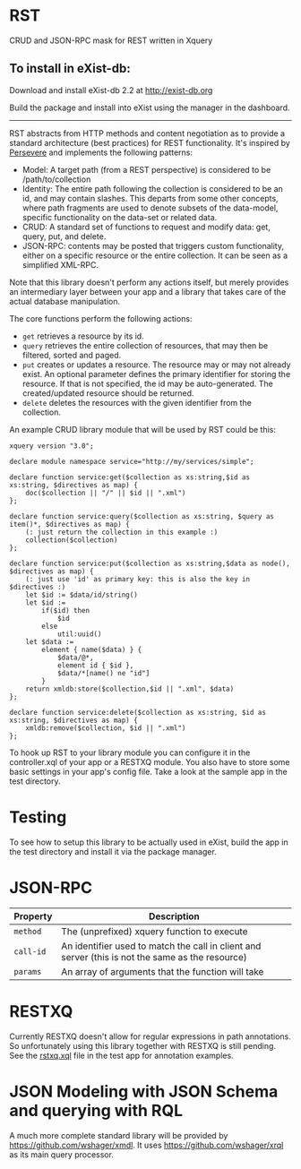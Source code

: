 RST
===

CRUD and JSON-RPC mask for REST written in Xquery

To install in eXist-db:
--------------------

Download and install eXist-db 2.2 at http://exist-db.org

Build the package and install into eXist using the manager in the dashboard.

--------

RST abstracts from HTTP methods and content negotiation as to provide a standard architecture (best practices) for REST functionality. It's inspired by [Persevere](http://persvr.org) and implements the following patterns:

* Model: A target path (from a REST perspective) is considered to be /path/to/collection
* Identity: The entire path following the collection is considered to be an id, and may contain slashes. 
This departs from some other concepts, where path fragments are used to denote subsets of the data-model, 
specific functionality on the data-set or related data.
* CRUD: A standard set of functions to request and modify data: get, query, put, and delete.
* JSON-RPC: contents may be posted that triggers custom functionality, either on a specific resource or the entire collection. It can be seen as a simplified XML-RPC.

Note that this library doesn't perform any actions itself, but merely provides an intermediary layer between your app and a library that takes care of the actual database manipulation.

The core functions perform the following actions:

* `get` retrieves a resource by its id.
* `query` retrieves the entire collection of resources, that may then be filtered, sorted and paged.
* `put` creates or updates a resource. The resource may or may not already exist. 
An optional parameter defines the primary identifier for storing the resource. 
If that is not specified, the id may be auto-generated. The created/updated resource should be returned.
* `delete` deletes the resources with the given identifier from the collection.

An example CRUD library module that will be used by RST could be this:

```xquery
xquery version "3.0";

declare module namespace service="http://my/services/simple";

declare function service:get($collection as xs:string,$id as xs:string, $directives as map) {
	doc($collection || "/" || $id || ".xml")
};

declare function service:query($collection as xs:string, $query as item()*, $directives as map) {
	(: just return the collection in this example :)
	collection($collection)
};

declare function service:put($collection as xs:string,$data as node(), $directives as map) {
	(: just use 'id' as primary key: this is also the key in $directives :)
	let $id := $data/id/string()
	let $id :=
		if($id) then
			$id
		else
			util:uuid()
	let $data := 
		element { name($data) } {
			$data/@*,
			element id { $id },
			$data/*[name() ne "id"]
		}
	return xmldb:store($collection,$id || ".xml", $data) 
};

declare function service:delete($collection as xs:string, $id as xs:string, $directives as map) {
	xmldb:remove($collection, $id || ".xml")
};
```

To hook up RST to your library module you can configure it in the controller.xql of your app or a RESTXQ module. You also have to store some basic settings in your app's config file. Take a look at the sample app in the test directory.

Testing
=======

To see how to setup this library to be actually used in eXist, build the app in the test directory and install it via the package manager. 

JSON-RPC
========

Property | Description
---------|------------
`method` | The (unprefixed) xquery function to execute
`call-id` | An identifier used to match the call in client and server (this is not the same as the resource)
`params` | An array of arguments that the function will take


RESTXQ
======

Currently RESTXQ doesn't allow for regular expressions in path annotations. So unfortunately using this library together with RESTXQ is still pending. See the [rstxq.xql](https://github.com/lagua/xrst/blob/master/test/apps/rst-test/modules/rstxq.xql) file in the test app for annotation examples.


JSON Modeling with JSON Schema and querying with RQL
====================================================
A much more complete standard library will be provided by https://github.com/wshager/xmdl. 
It uses https://github.com/wshager/xrql as its main query processor.
